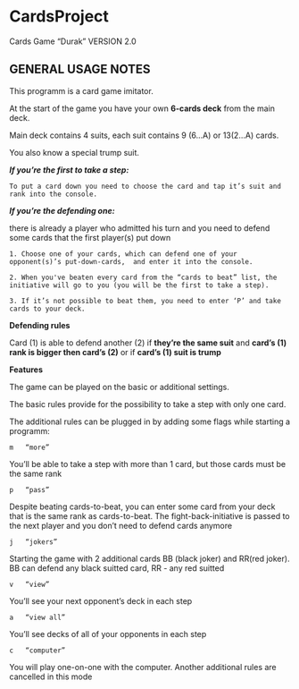 # CardsProject
Cards Game “Durak” VERSION 2.0

GENERAL USAGE NOTES
-----------------------------------------------------
This programm is a card game imitator.

At the start of the game you have your own **6-cards deck** from the main deck.

Main deck contains 4 suits, each suit contains 9 (6...A) or 13(2...A) cards. 

You also know a special trump suit.


***If you’re the first to take a step:***
	
	To put a card down you need to choose the card and tap it’s suit and rank into the console. 

***If you’re the defending one:***

there is already a player who admitted his turn and you need to defend some cards that the first player(s) put down
	
	1. Choose one of your cards, which can defend one of your opponent(s)’s put-down-cards,  and enter it into the console. 

	2. When you've beaten every card from the “cards to beat” list, the initiative will go to you (you will be the first to take a step).  
	
	3. If it’s not possible to beat them, you need to enter ‘P’ and take cards to your deck.
	

**Defending rules**

Card (1) is able to defend another (2) if **they’re the same suit** and **card’s (1) rank is bigger then card’s (2)** or if **card’s (1) suit is trump**

**Features**

The game can be played on the basic or additional settings.

The basic rules provide for the possibility to take a step with only one card.

The additional rules can be plugged in by adding some flags while starting a programm:

	m	“more” 
You’ll be able to take a step with more than 1 card, but those cards must be the same rank

	p	“pass”
Despite beating cards-to-beat, you can enter some card from your deck that is the same rank as cards-to-beat. The fight-back-initiative is passed to the next player and you don’t need to defend cards anymore

	j	“jokers”
Starting the game with 2 additional cards BB (black joker) and RR(red joker). BB can defend any black suitted card, RR - any red suitted

	v	“view”
You’ll see your next opponent’s deck in each step

	a	“view all”
You’ll see decks of all of your opponents in each step

	c	“computer”
You will play one-on-one with the computer. Another additional rules are cancelled in this mode




